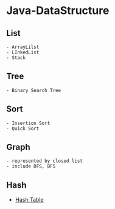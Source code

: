 # Java-DataStructure


## List
	- ArrayLilst
	- LInkedList
	- Stack


## Tree
	- Binary Search Tree
	
## Sort
	- Insertion Sort
	- Quick Sort
	
## Graph
	- represented by closed list
	- include DFS, BFS
## Hash

- [Hash Table](./src/hash/HashTable.java)


